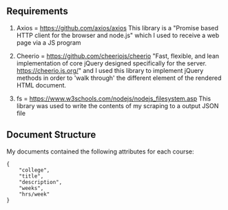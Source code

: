 ## Requirements

1. Axios = https://github.com/axios/axios
  This library is a "Promise based HTTP client for the browser and node.js" which I used to receive a web page via a JS program

2. Cheerio = https://github.com/cheeriojs/cheerio
  "Fast, flexible, and lean implementation of core jQuery designed specifically for the server. https://cheerio.js.org/" and I used this      library to implement jQuery methods in order to 'walk through' the different element of the rendered HTML document. 

3. fs = https://www.w3schools.com/nodejs/nodejs_filesystem.asp
  This library was used to write the contents of my scraping to a output JSON file
  

## Document Structure
My documents contained the following attributes for each course:

	{
		"college",
		"title",
		"description",
		"weeks",
		"hrs/week"
	}
